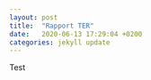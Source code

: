 ```yaml
---
layout: post
title:  "Rapport TER"
date:   2020-06-13 17:29:04 +0200
categories: jekyll update
---
```


Test
